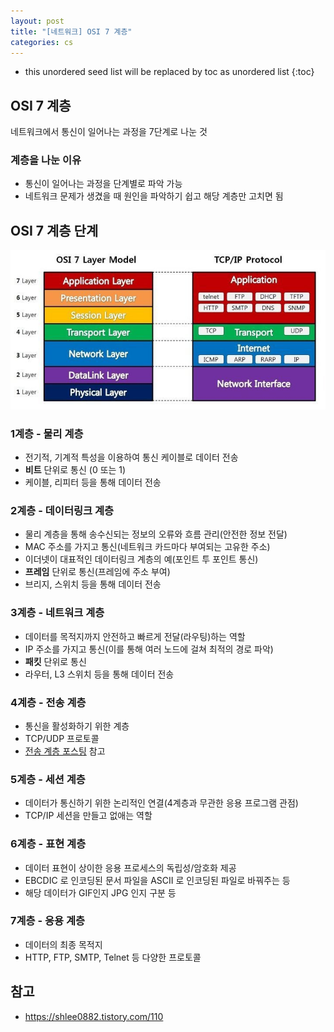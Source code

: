 ```yaml
---
layout: post
title: "[네트워크] OSI 7 계층"
categories: cs
---
```


* this unordered seed list will be replaced by toc as unordered list
{:toc}

## OSI 7 계층

네트워크에서 통신이 일어나는 과정을 7단계로 나눈 것

### 계층을 나눈 이유

- 통신이 일어나는 과정을 단계별로 파악 가능
- 네트워크 문제가 생겼을 때 원인을 파악하기 쉽고 해당 계층만 고치면 됨

## OSI 7 계층 단계

![OSI 7 Layers](/assets/img/osi-layer.jpg)

### 1계층 - 물리 계층

- 전기적, 기계적 특성을 이용하여 통신 케이블로 데이터 전송
- **비트** 단위로 통신 (0 또는 1)
- 케이블, 리피터 등을 통해 데이터 전송

### 2계층 - 데이터링크 계층

- 물리 계층을 통해 송수신되는 정보의 오류와 흐름 관리(안전한 정보 전달)
- MAC 주소를 가지고 통신(네트워크 카드마다 부여되는 고유한 주소)
- 이더넷이 대표적인 데이터링크 계층의 예(포인트 투 포인트 통신)
- **프레임** 단위로 통신(프레임에 주소 부여)
- 브리지, 스위치 등을 통해 데이터 전송

### 3계층 - 네트워크 계층

- 데이터를 목적지까지 안전하고 빠르게 전달(라우팅)하는 역할
- IP 주소를 가지고 통신(이를 통해 여러 노드에 걸쳐 최적의 경로 파악)
- **패킷** 단위로 통신
- 라우터, L3 스위치 등을 통해 데이터 전송

### 4계층 - 전송 계층

- 통신을 활성화하기 위한 계층
- TCP/UDP 프로토콜
- [전송 계층 포스팅](https://nopanderer.github.io/network/2021-01-21-transport-layer/) 참고

### 5계층 - 세션 계층

- 데이터가 통신하기 위한 논리적인 연결(4계층과 무관한 응용 프로그램 관점)
- TCP/IP 세션을 만들고 없애는 역할

### 6계층 - 표현 계층

- 데이터 표현이 상이한 응용 프로세스의 독립성/암호화 제공
- EBCDIC 로 인코딩된 문서 파일을 ASCII 로 인코딩된 파일로 바꿔주는 등
- 해당 데이터가 GIF인지 JPG 인지 구분 등

### 7계층 - 응용 계층

- 데이터의 최종 목적지
- HTTP, FTP, SMTP, Telnet 등 다양한 프로토콜

## 참고

- <https://shlee0882.tistory.com/110>